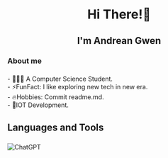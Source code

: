 <h1 align="center">Hi There!🚀</h1>

###

<h2 align="center">I'm Andrean Gwen</h2>

###

<h3 align="left">About me</h3>

###

<p align="left">- 👨🏻‍🏫 A Computer Science Student.<br>- ⚡️FunFact: I like exploring new tech in new era.<br>- 🔥Hobbies: Commit readme.md.<br>- 🦿IOT Development.</p>

###

<h2 align="left">Languages and Tools</h2>

###

<div align="left">
<img src="https://camo.githubusercontent.com/382a5007204c91cbe4c4bd1e232e7f2c4e8661d5377504ea0f0f28a92ca94555/68747470733a2f2f696d672e736869656c64732e696f2f62616467652f436861744750542d3030303030303f7374796c653d666f722d7468652d6261646765266c6f676f3d6f70656e6169266c6f676f436f6c6f723d7768697465" alt="ChatGPT" data-canonical-src="https://img.shields.io/badge/ChatGPT-000000?style=for-the-badge&amp;logo=openai&amp;logoColor=white" style="max-width: 100%;">
</div>

###
